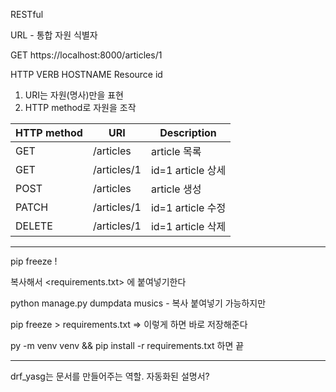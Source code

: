 RESTful

URL - 통합 자원 식별자 



GET			https://localhost:8000/articles/1

HTTP VERB 			HOSTNAME		Resource id

1. URI는 자원(명사)만을 표현
2. HTTP method로 자원을 조작



| HTTP method | URI         | Description       |
| ----------- | ----------- | ----------------- |
| GET         | /articles   | article 목록      |
| GET         | /articles/1 | id=1 article 상세 |
| POST        | /articles   | article 생성      |
| PATCH       | /articles/1 | id=1 article 수정 |
| DELETE      | /articles/1 | id=1 article 삭제 |



---

pip freeze !

복사해서 <requirements.txt> 에 붙여넣기한다

python manage.py dumpdata musics - 복사 붙여넣기 가능하지만

pip freeze > requirements.txt  => 이렇게 하면 바로 저장해준다

py -m venv venv && pip install -r requirements.txt 하면 끝

---

drf_yasg는 문서를 만들어주는 역할. 자동화된 설명서?

